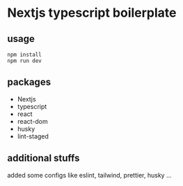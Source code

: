 # Nextjs typescript boilerplate

## usage

`npm install`
<br>
`npm run dev`

## packages

- Nextjs
- typescript
- react
- react-dom
- husky
- lint-staged

## additional stuffs

<p>added some configs like eslint, tailwind, prettier, husky ...</p>

